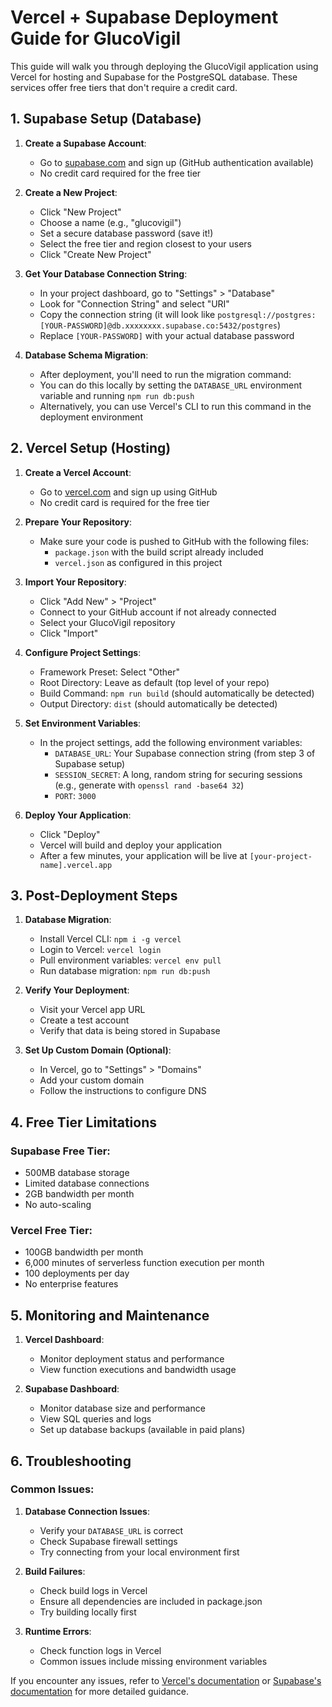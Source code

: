 # Vercel + Supabase Deployment Guide for GlucoVigil

This guide will walk you through deploying the GlucoVigil application using Vercel for hosting and Supabase for the PostgreSQL database. These services offer free tiers that don't require a credit card.

## 1. Supabase Setup (Database)

1. **Create a Supabase Account**:
   - Go to [supabase.com](https://supabase.com/) and sign up (GitHub authentication available)
   - No credit card required for the free tier

2. **Create a New Project**:
   - Click "New Project"
   - Choose a name (e.g., "glucovigil")
   - Set a secure database password (save it!)
   - Select the free tier and region closest to your users
   - Click "Create New Project"

3. **Get Your Database Connection String**:
   - In your project dashboard, go to "Settings" > "Database"
   - Look for "Connection String" and select "URI"
   - Copy the connection string (it will look like `postgresql://postgres:[YOUR-PASSWORD]@db.xxxxxxxx.supabase.co:5432/postgres`)
   - Replace `[YOUR-PASSWORD]` with your actual database password

4. **Database Schema Migration**:
   - After deployment, you'll need to run the migration command:
   - You can do this locally by setting the `DATABASE_URL` environment variable and running `npm run db:push`
   - Alternatively, you can use Vercel's CLI to run this command in the deployment environment

## 2. Vercel Setup (Hosting)

1. **Create a Vercel Account**:
   - Go to [vercel.com](https://vercel.com/) and sign up using GitHub
   - No credit card is required for the free tier

2. **Prepare Your Repository**:
   - Make sure your code is pushed to GitHub with the following files:
     - `package.json` with the build script already included
     - `vercel.json` as configured in this project

3. **Import Your Repository**:
   - Click "Add New" > "Project"
   - Connect to your GitHub account if not already connected
   - Select your GlucoVigil repository
   - Click "Import"

4. **Configure Project Settings**:
   - Framework Preset: Select "Other"
   - Root Directory: Leave as default (top level of your repo)
   - Build Command: `npm run build` (should automatically be detected)
   - Output Directory: `dist` (should automatically be detected)

5. **Set Environment Variables**:
   - In the project settings, add the following environment variables:
     - `DATABASE_URL`: Your Supabase connection string (from step 3 of Supabase setup)
     - `SESSION_SECRET`: A long, random string for securing sessions (e.g., generate with `openssl rand -base64 32`)
     - `PORT`: `3000`

6. **Deploy Your Application**:
   - Click "Deploy"
   - Vercel will build and deploy your application
   - After a few minutes, your application will be live at `[your-project-name].vercel.app`

## 3. Post-Deployment Steps

1. **Database Migration**:
   - Install Vercel CLI: `npm i -g vercel`
   - Login to Vercel: `vercel login`
   - Pull environment variables: `vercel env pull`
   - Run database migration: `npm run db:push`

2. **Verify Your Deployment**:
   - Visit your Vercel app URL
   - Create a test account
   - Verify that data is being stored in Supabase

3. **Set Up Custom Domain (Optional)**:
   - In Vercel, go to "Settings" > "Domains"
   - Add your custom domain
   - Follow the instructions to configure DNS

## 4. Free Tier Limitations

### Supabase Free Tier:
- 500MB database storage
- Limited database connections
- 2GB bandwidth per month
- No auto-scaling

### Vercel Free Tier:
- 100GB bandwidth per month
- 6,000 minutes of serverless function execution per month
- 100 deployments per day
- No enterprise features

## 5. Monitoring and Maintenance

1. **Vercel Dashboard**:
   - Monitor deployment status and performance
   - View function executions and bandwidth usage

2. **Supabase Dashboard**:
   - Monitor database size and performance
   - View SQL queries and logs
   - Set up database backups (available in paid plans)

## 6. Troubleshooting

### Common Issues:

1. **Database Connection Issues**:
   - Verify your `DATABASE_URL` is correct
   - Check Supabase firewall settings
   - Try connecting from your local environment first

2. **Build Failures**:
   - Check build logs in Vercel
   - Ensure all dependencies are included in package.json
   - Try building locally first

3. **Runtime Errors**:
   - Check function logs in Vercel
   - Common issues include missing environment variables

If you encounter any issues, refer to [Vercel's documentation](https://vercel.com/docs) or [Supabase's documentation](https://supabase.com/docs) for more detailed guidance.